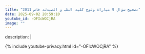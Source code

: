 ```yaml
---
title: "تصحيح سؤال 9 مباراة ولوج كلية الطب و الصيدلة فاس 2011"
date: 2025-09-02 20:59:10 
youtube_id: -OFIcWOCjRA
image: ""
---
```

description: |
  
{% include youtube-privacy.html id="-OFIcWOCjRA" %}
